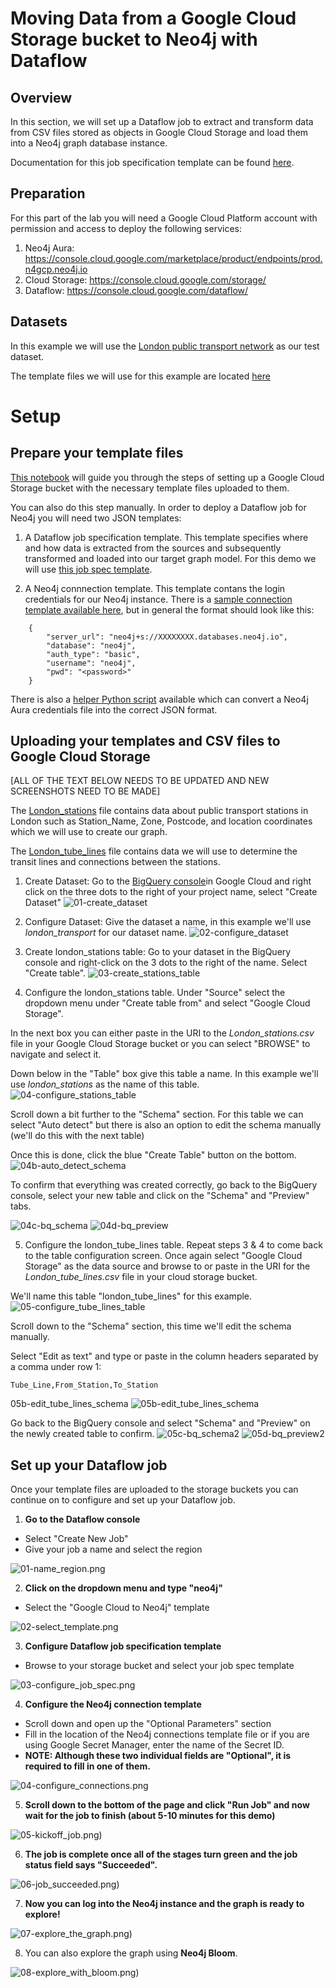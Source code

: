# Moving Data from a Google Cloud Storage bucket to Neo4j with Dataflow 

## Overview
In this section, we will set up a Dataflow job to extract and transform data from CSV files stored as objects in Google Cloud Storage and load them into a Neo4j graph database instance.

Documentation for this job specification template can be found [here](https://neo4j.com/docs/dataflow-google-cloud/current/). 

## Preparation
For this part of the lab you will need a Google Cloud Platform account with permission and access to deploy the following services:

1. Neo4j Aura: https://console.cloud.google.com/marketplace/product/endpoints/prod.n4gcp.neo4j.io
2. Cloud Storage: https://console.cloud.google.com/storage/
3. Dataflow: https://console.cloud.google.com/dataflow/

## Datasets
In this example we will use the [London public transport network](csv_files_for_gcs_to_neo4j/london_transport/) as our test dataset.

The template files we will use for this example are located [here](./templates/)

# Setup
## Prepare your template files

[This notebook](notebook/neo4j_dataflow_bigquery.ipynb) will guide you through the steps of setting up a Google Cloud Storage bucket with the necessary template files uploaded to them. 

You can also do this step manually. In order to deploy a Dataflow job for Neo4j you will need two JSON templates:

1. A Dataflow job specification template. This template specifies where and how data is extracted from the sources and subsequently transformed and loaded into our target graph model. For this demo we will use [this job spec template](datasets/templates/transport_for_london/london_transport_job_spec_custom_query.json). 

2. A Neo4j connnection template. This template contans the login credentials for our Neo4j instance. There is a [sample connection template available here](datasets/templates/neo4j-connection_template.json), but in general the format should look like this:

```
    {
        "server_url": "neo4j+s://XXXXXXXX.databases.neo4j.io",
        "database": "neo4j",
        "auth_type": "basic",
        "username": "neo4j",
        "pwd": "<password>"
    }
```

There is also a [helper Python script](helper-scripts/neo4j_connection.py) available which can convert a Neo4j Aura credentials file into the correct JSON format. 

## Uploading your templates and CSV files to Google Cloud Storage 

[ALL OF THE TEXT BELOW NEEDS TO BE UPDATED AND NEW SCREENSHOTS NEED TO BE MADE]

The [London_stations](./csv/London_stations.csv) file contains data about public transport stations in London such as Station_Name, Zone, Postcode, and location coordinates which we will use to create our graph. 

The [London_tube_lines](./csv/London_tube_lines.csv) file contains data we will use to determine the transit lines and connections between the stations. 

1. Create Dataset: Go to the [BigQuery console](https://console.cloud.google.com/bigquery)in Google Cloud and right click on the three dots to the right of your project name, select "Create Dataset"
![01-create_dataset](./images/01-setup_bq/01-create_dataset.png)


2. Configure Dataset: Give the dataset a name, in this example we'll use *london_transport* for our dataset name.
![02-configure_dataset](./images/01-setup_bq/02-configure_dataset.png)

3. Create london_stations table: Go to your dataset in the BigQuery console and right-click on the 3 dots to the right of the name. Select "Create table". 
![03-create_stations_table](./images/01-setup_bq/03-create_stations_table.png)

4. Configure the london_stations table. Under "Source" select the dropdown menu under "Create table from" and select "Google Cloud Storage". 

In the next box you can either paste in the URI to the *London_stations.csv* file in your Google Cloud Storage bucket or you can select "BROWSE" to navigate and select it. 

Down below in the "Table" box give this table a name. In this example we'll use *london_stations* as the name of this table. 
![04-configure_stations_table](./images/01-setup_bq/04-configure_stations_table.png)

Scroll down a bit further to the "Schema" section. For this table we can select "Auto detect" but there is also an option to edit the schema manually (we'll do this with the next table)

Once this is done, click the blue "Create Table" button on the bottom.
![04b-auto_detect_schema](./images/01-setup_bq/04b-auto_detect_schema.png)

To confirm that everything was created correctly, go back to the BigQuery console, select your new table and click on the "Schema" and "Preview" tabs.

![04c-bq_schema](./images/01-setup_bq/04c-bq_schema.png)
![04d-bq_preview](./images/01-setup_bq/04d-bq_preview.png)

5. Configure the london_tube_lines table. Repeat steps 3 & 4 to come back to the table configuration screen. Once again select "Google Cloud Storage" as the data source and browse to or paste in the URI for the *London_tube_lines.csv* file in your cloud storage bucket. 

We'll name this table "london_tube_lines" for this example. 
![05-configure_tube_lines_table](./images/01-setup_bq/05-configure_tube_lines_table.png)

Scroll down to the "Schema" section, this time we'll edit the schema manually. 

Select "Edit as text" and type or paste in the column headers separated by a comma under row 1:

```
Tube_Line,From_Station,To_Station
```

05b-edit_tube_lines_schema
![05b-edit_tube_lines_schema](./images/01-setup_bq/05b-edit_tube_lines_schema.png)

Go back to the BigQuery console and select "Schema" and "Preview" on the newly created table to confirm.
![05c-bq_schema2](./images/01-setup_bq/05c-bq_schema2.png)
![05d-bq_preview2](./images/01-setup_bq/05d-bq_preview2.png)


## Set up your Dataflow job

Once your template files are uploaded to the storage buckets you can continue on to configure and set up your Dataflow job. 

1. **Go to the Dataflow console**
- Select "Create New Job"
- Give your job a name and select the region

![01-name_region.png](./images/02-dataflow_job/01-name_region.png)

2. **Click on the dropdown menu and type "neo4j"**
- Select the "Google Cloud to Neo4j" template

![02-select_template.png](./images/02-dataflow_job/02-select_template.png)

3. **Configure Dataflow job specification template** 
- Browse to your storage bucket and select your job spec template

![03-configure_job_spec.png](./images/02-dataflow_job/03-configure_job_spec.png)

4. **Configure the Neo4j connection template** 
- Scroll down and open up the "Optional Parameters" section
- Fill in the location of the Neo4j connections template file or if you are using Google Secret Manager, enter the name of the Secret ID. 
- __NOTE: Although these two individual fields are "Optional", it is required to fill in one of them.__

![04-configure_connections.png](./images/02-dataflow_job/04-configure_connections.png)

5. **Scroll down to the bottom of the page and click "Run Job" and now wait for the job to finish (about 5-10 minutes for this demo)**

![05-kickoff_job.png)](./images/02-dataflow_job/05-kickoff_job.png)

6. **The job is complete once all of the stages turn green and the job status field says "Succeeded".**

![06-job_succeeded.png)](./images/02-dataflow_job/06-job_succeeded.png)

7. **Now you can log into the Neo4j instance and the graph is ready to explore!**

![07-explore_the_graph.png)](./images/02-dataflow_job/07-explore_the_graph.png)

8. You can also explore the graph using __Neo4j Bloom__.

![08-explore_with_bloom.png)](./images/02-dataflow_job/08-explore_with_bloom.png)